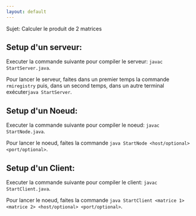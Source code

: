 ```yaml
---
layout: default
---
```


Sujet: Calculer le produit de 2 matrices

## Setup d'un serveur:

Executer la commande suivante pour compiler le serveur: `javac StartServer.java`.

Pour lancer le serveur, faites dans un premier temps la commande `rmiregistry` puis, dans un second temps, dans un autre terminal exécuter`java StartServer`.

## Setup d'un Noeud:

Executer la commande suivante pour compiler le noeud: `javac StartNode.java`.

Pour lancer le noeud, faites la commande `java StartNode <host/optional> <port/optional>`.

## Setup d'un Client:

Executer la commande suivante pour compiler le client: `javac StartClient.java`.

Pour lancer le noeud,  faites la commande `java StartClient <matrice 1> <matrice 2> <host/optional> <port/optional>`.

